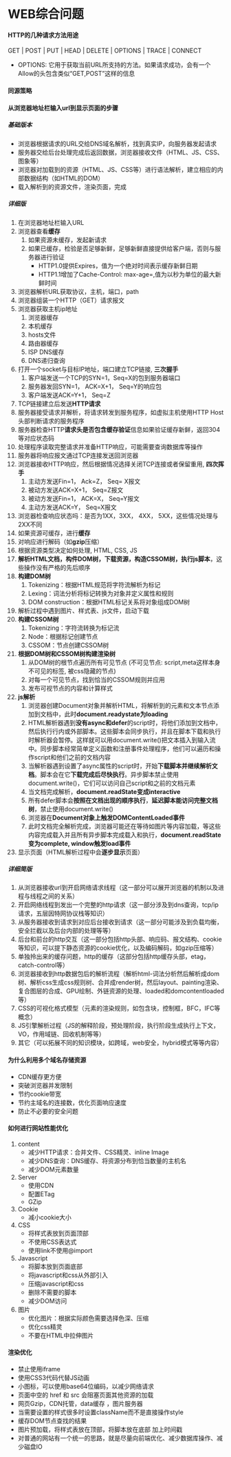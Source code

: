 # WEB综合问题

#### HTTP的几种请求方法用途

GET | POST | PUT | HEAD | DELETE | OPTIONS | TRACE | CONNECT

- OPTIONS: 它用于获取当前URL所支持的方法。如果请求成功，会有一个Allow的头包含类似“GET,POST”这样的信息

#### 同源策略

#### 从浏览器地址栏输入url到显示页面的步骤

##### 基础版本

- 浏览器根据请求的URL交给DNS域名解析，找到真实IP，向服务器发起请求
- 服务器交给后台处理完成后返回数据，浏览器接收文件（HTML、JS、CSS、图象等）
- 浏览器对加载到的资源（HTML、JS、CSS等）进行语法解析，建立相应的内部数据结构（如HTML的DOM）
- 载入解析到的资源文件，渲染页面，完成

##### 详细版

1. 在浏览器地址栏输入URL
2. 浏览器查看**缓存**
    1. 如果资源未缓存，发起新请求
    2. 如果已缓存，检验是否足够新鲜，足够新鲜直接提供给客户端，否则与服务器进行验证
        - HTTP1.0提供Expires，值为一个绝对时间表示缓存新鲜日期
        - HTTP1.1增加了Cache-Control: max-age=,值为以秒为单位的最大新鲜时间
3. 浏览器解析URL获取协议，主机，端口，path
4. 浏览器组装一个HTTP（GET）请求报文
5. 浏览器获取主机ip地址
    1. 浏览器缓存
    2. 本机缓存
    3. hosts文件
    4. 路由器缓存
    5. ISP DNS缓存
    6. DNS递归查询
6. 打开一个socket与目标IP地址，端口建立TCP链接, **三次握手**
    1. 客户端发送一个TCP的SYN=1，Seq=X的包到服务器端口
    2. 服务器发回SYN=1， ACK=X+1， Seq=Y的响应包
    3. 客户端发送ACK=Y+1， Seq=Z
7. TCP链接建立后发送**HTTP请求**
8. 服务器接受请求并解析，将请求转发到服务程序，如虚拟主机使用HTTP Host头部判断请求的服务程序
9. 服务器检查HTTP**请求头是否包含缓存验证**信息如果验证缓存新鲜，返回304等对应状态码
10. 处理程序读取完整请求并准备HTTP响应，可能需要查询数据库等操作
11. 服务器将响应报文通过TCP连接发送回浏览器
12. 浏览器接收HTTP响应，然后根据情况选择关闭TCP连接或者保留重用, **四次挥手**
    1. 主动方发送Fin=1， Ack=Z， Seq= X报文
    2. 被动方发送ACK=X+1， Seq=Z报文
    3. 被动方发送Fin=1， ACK=X， Seq=Y报文
    4. 主动方发送ACK=Y， Seq=X报文
13. 浏览器检查响应状态吗：是否为1XX，3XX， 4XX， 5XX，这些情况处理与2XX不同
14. 如果资源可缓存，进行**缓存**
15. 对响应进行解码（如**gzip**压缩）
16. 根据资源类型决定如何处理, HTML, CSS, JS
17. **解析HTML文档，构件DOM树，下载资源，构造CSSOM树，执行js脚本**，这些操作没有严格的先后顺序
18. **构建DOM树**
    1. Tokenizing：根据HTML规范将字符流解析为标记
    2. Lexing：词法分析将标记转换为对象并定义属性和规则
    3. DOM construction：根据HTML标记关系将对象组成DOM树
19. 解析过程中遇到图片、样式表、js文件，启动下载
20. **构建CSSOM树**
    1. Tokenizing：字符流转换为标记流
    2. Node：根据标记创建节点
    3. CSSOM：节点创建CSSOM树
21. **根据DOM树和CSSOM树构建渲染树**
    1. 从DOM树的根节点遍历所有可见节点 (不可见节点: script,meta这样本身不可见的标签, 被css隐藏的节点)
    2. 对每一个可见节点，找到恰当的CSSOM规则并应用
    3. 发布可视节点的内容和计算样式
22. **js解析**
    1. 浏览器创建Document对象并解析HTML，将解析到的元素和文本节点添加到文档中，此时**document.readystate为loading**
    2. HTML解析器遇到**没有async和defer**的script时，将他们添加到文档中，然后执行行内或外部脚本。这些脚本会同步执行，并且在脚本下载和执行时解析器会暂停。这样就可以用document.write()把文本插入到输入流中。同步脚本经常简单定义函数和注册事件处理程序，他们可以遍历和操作script和他们之前的文档内容
    3. 当解析器遇到设置了async属性的script时，开始**下载脚本并继续解析文档**。脚本会在它**下载完成后尽快执行**。异步脚本禁止使用document.write()，它们可以访问自己script和之前的文档元素
    4. 当文档完成解析，**document.readState变成interactive**
    5. 所有defer脚本会**按照在文档出现的顺序执行**，**延迟脚本能访问完整文档树**，禁止使用document.write()
    6. 浏览器在**Document对象上触发DOMContentLoaded事件**
    7. 此时文档完全解析完成，浏览器可能还在等待如图片等内容加载，等这些内容完成载入并且所有异步脚本完成载入和执行，**document.readState变为complete, window触发load事件**
23. 显示页面（HTML解析过程中会**逐步显示**页面）

##### 详细简版

1. 从浏览器接收url到开启网络请求线程（这一部分可以展开浏览器的机制以及进程与线程之间的关系）
2. 开启网络线程到发出一个完整的http请求（这一部分涉及到dns查询，tcp/ip请求，五层因特网协议栈等知识）
3. 从服务器接收到请求到对应后台接收到请求（这一部分可能涉及到负载均衡，安全拦截以及后台内部的处理等等）
4. 后台和前台的http交互（这一部分包括http头部、响应码、报文结构、cookie等知识，可以提下静态资源的cookie优化，以及编码解码，如gzip压缩等）
5. 单独拎出来的缓存问题，http的缓存（这部分包括http缓存头部，etag，catch-control等）
6. 浏览器接收到http数据包后的解析流程（解析html-词法分析然后解析成dom树、解析css生成css规则树、合并成render树，然后layout、painting渲染、复合图层的合成、GPU绘制、外链资源的处理、loaded和domcontentloaded等）
7. CSS的可视化格式模型（元素的渲染规则，如包含块，控制框，BFC，IFC等概念）
8. JS引擎解析过程（JS的解释阶段，预处理阶段，执行阶段生成执行上下文，VO，作用域链、回收机制等等）
9. 其它（可以拓展不同的知识模块，如跨域，web安全，hybrid模式等等内容）

#### 为什么利用多个域名存储资源

- CDN缓存更方便
- 突破浏览器并发限制
- 节约cookie带宽
- 节约主域名的连接数，优化页面响应速度
- 防止不必要的安全问题

#### 如何进行网站性能优化

1. content
    - 减少HTTP请求：合并文件、CSS精灵、inline Image
    - 减少DNS查询：DNS缓存、将资源分布到恰当数量的主机名
    - 减少DOM元素数量
2. Server
    - 使用CDN
    - 配置ETag
    - GZip
3. Cookie
    - 减小cookie大小
4. CSS
    - 将样式表放到页面顶部
    - 不使用CSS表达式
    - 使用link不使用@import
5. Javascript
    - 将脚本放到页面底部
    - 将javascript和css从外部引入
    - 压缩javascript和css
    - 删除不需要的脚本
    - 减少DOM访问
6. 图片
    - 优化图片：根据实际颜色需要选择色深、压缩
    - 优化css精灵
    - 不要在HTML中拉伸图片

#### 渲染优化

- 禁止使用iframe
- 使用CSS3代码代替JS动画
- 小图标，可以使用base64位编码，以减少网络请求
- 页面中空的 href 和 src 会阻塞页面其他资源的加载
- 网页Gzip，CDN托管，data缓存 ，图片服务器
- 当需要设置的样式很多时设置className而不是直接操作style
- 缓存DOM节点查找的结果
- 图片预加载，将样式表放在顶部，将脚本放在底部 加上时间戳
- 对普通的网站有一个统一的思路，就是尽量向前端优化、减少数据库操作、减少磁盘IO